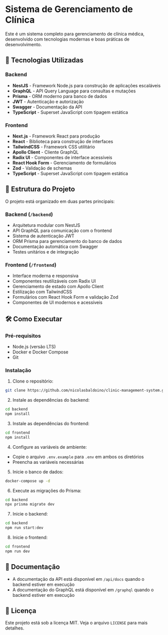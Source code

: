 # Sistema de Gerenciamento de Clínica

Este é um sistema completo para gerenciamento de clínica médica, desenvolvido com tecnologias modernas e boas práticas de desenvolvimento.

## 🚀 Tecnologias Utilizadas

### Backend
- **NestJS** - Framework Node.js para construção de aplicações escaláveis
- **GraphQL** - API Query Language para consultas e mutações
- **Prisma** - ORM moderno para banco de dados
- **JWT** - Autenticação e autorização
- **Swagger** - Documentação da API
- **TypeScript** - Superset JavaScript com tipagem estática

### Frontend
- **Next.js** - Framework React para produção
- **React** - Biblioteca para construção de interfaces
- **TailwindCSS** - Framework CSS utilitário
- **Apollo Client** - Cliente GraphQL
- **Radix UI** - Componentes de interface acessíveis
- **React Hook Form** - Gerenciamento de formulários
- **Zod** - Validação de schemas
- **TypeScript** - Superset JavaScript com tipagem estática

## 📁 Estrutura do Projeto

O projeto está organizado em duas partes principais:

### Backend (`/backend`)
- Arquitetura modular com NestJS
- API GraphQL para comunicação com o frontend
- Sistema de autenticação JWT
- ORM Prisma para gerenciamento do banco de dados
- Documentação automática com Swagger
- Testes unitários e de integração

### Frontend (`/frontend`)
- Interface moderna e responsiva
- Componentes reutilizáveis com Radix UI
- Gerenciamento de estado com Apollo Client
- Estilização com TailwindCSS
- Formulários com React Hook Form e validação Zod
- Componentes de UI modernos e acessíveis

## 🛠️ Como Executar

### Pré-requisitos
- Node.js (versão LTS)
- Docker e Docker Compose
- Git

### Instalação

1. Clone o repositório:
```bash
git clone https://github.com/nicolasbaldoino/clinic-management-system.git
```

2. Instale as dependências do backend:
```bash
cd backend
npm install
```

3. Instale as dependências do frontend:
```bash
cd frontend
npm install
```

4. Configure as variáveis de ambiente:
- Copie o arquivo `.env.example` para `.env` em ambos os diretórios
- Preencha as variáveis necessárias

5. Inicie o banco de dados:
```bash
docker-compose up -d
```

6. Execute as migrações do Prisma:
```bash
cd backend
npx prisma migrate dev
```

7. Inicie o backend:
```bash
cd backend
npm run start:dev
```

8. Inicie o frontend:
```bash
cd frontend
npm run dev
```

## 📝 Documentação

- A documentação da API está disponível em `/api/docs` quando o backend estiver em execução
- A documentação do GraphQL está disponível em `/graphql` quando o backend estiver em execução


## 📄 Licença

Este projeto está sob a licença MIT. Veja o arquivo `LICENSE` para mais detalhes.
